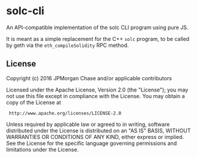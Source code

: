 
# solc-cli

An API-compatible implementation of the solc CLI program using pure JS.

It is meant as a simple replacement for the C++ `solc` program, to be called by geth via the `eth_compileSolidity` RPC method.

## License

Copyright (c) 2016 JPMorgan Chase and/or applicable contributors

Licensed under the Apache License, Version 2.0 (the "License");
you may not use this file except in compliance with the License.
You may obtain a copy of the License at

     http://www.apache.org/licenses/LICENSE-2.0

Unless required by applicable law or agreed to in writing, software
distributed under the License is distributed on an "AS IS" BASIS,
WITHOUT WARRANTIES OR CONDITIONS OF ANY KIND, either express or implied.
See the License for the specific language governing permissions and
limitations under the License.

